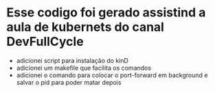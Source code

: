 # Esse codigo foi gerado assistind a aula de kubernets do canal DevFullCycle

- adicionei script para instalação do kinD
- adicionei um makefile que facilita os comandos
- adicionei o comando para colocar o port-forward em background e salvar o pid para poder matar depois

